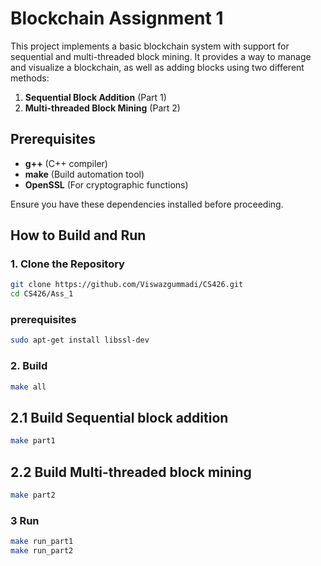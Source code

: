 # Blockchain Assignment 1

This project implements a basic blockchain system with support for sequential and multi-threaded block mining. It provides a way to manage and visualize a blockchain, as well as adding blocks using two different methods:

1. **Sequential Block Addition** (Part 1)
2. **Multi-threaded Block Mining** (Part 2)

## Prerequisites

- **g++** (C++ compiler)
- **make** (Build automation tool)
- **OpenSSL** (For cryptographic functions)

Ensure you have these dependencies installed before proceeding.

## How to Build and Run

### 1. Clone the Repository
```sh
git clone https://github.com/Viswazgummadi/CS426.git
cd CS426/Ass_1
```
### prerequisites
```sh
sudo apt-get install libssl-dev
```
### 2. Build
```sh
make all
```
## 2.1 Build Sequential block addition
```sh
make part1
```
## 2.2 Build Multi-threaded block mining
```sh
make part2
```
### 3 Run
```sh
make run_part1
make run_part2
```


